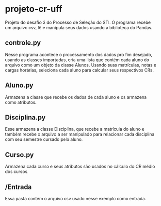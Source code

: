 # projeto-cr-uff

Projeto do desafio 3 do Processo de Seleção do STI. O programa recebe um arquivo csv, lê e manipula seus dados usando a biblioteca do Pandas.

## controle.py

Nesse programa acontece o processamento dos dados pro fim desejado, usando as classes importadas, cria uma lista que contém cada aluno do arquivo como um objeto da classe Alunos. Usando suas matrículas, notas e cargas horárias, seleciona cada aluno para calcular seus respectivos CRs.

## Aluno.py

Armazena a classe que recebe os dados de cada aluno e os armazena como atributos.

## Disciplina.py

Esse armazena a classe Disciplina, que recebe a matrícula do aluno e também recebe o arquivo a ser manipulado para relacionar cada disciplina com seu semestre cursado pelo aluno.

## Curso.py

Armazena cada curso e seus atributos são usados no cálculo do CR médio dos cursos.


## /Entrada

Essa pasta contém o arquivo csv usado nesse exemplo como entrada.